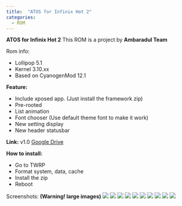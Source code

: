 ```yaml
---
title:  "ATOS for Infinix Hot 2"
categories: 
  - ROM
---
```


**ATOS for Infinix Hot 2**
This ROM is a project by **Ambaradul Team**

Rom info:
- Lollipop 5.1
- Kernel 3.10.xx
- Based on CyanogenMod 12.1

**Feature:**

* Include xposed app. (Just install the framework zip)
* Pre-rooted
* List animation
* Font chooser (Use default theme font to make it work)
* New setting display
* New header statusbar


**Link:**
v1.0
[Google Drive]("https://drive.google.com/file/d/0B4UAywp66pSMcENWSng5dlpsY28/view?usp=sharing")

**How to install:**
- Go to TWRP
- Format system, data, cache
- Install the zip
- Reboot

Screenshots: **(Warning! large images)**
![](https://scontent-sin6-1.xx.fbcdn.net/v/t1.0-9/14068211_665931886917007_1153779717089570609_n.jpg?oh=586e0adebcbea0679098fa3da65a405a&oe=586ACC99)
![](https://fbcdn-sphotos-g-a.akamaihd.net/hphotos-ak-xtp1/v/t1.0-9/13939481_665931903583672_6781525619952094249_n.jpg?oh=080d6e2285cd7939a412d3f4a9b8118e&oe=5882EDB1&__gda__=1484049799_1db6b1152fc8e68597a19bfcbbd640ab)
![](https://scontent-sin6-1.xx.fbcdn.net/v/t1.0-9/14100246_665931920250337_466235029252037041_n.jpg?oh=69c208ef4e050791f1ebe600977feb10&oe=587048A2)
![](https://fbcdn-sphotos-e-a.akamaihd.net/hphotos-ak-xpf1/v/t1.0-9/14102588_665931933583669_3573069304108349414_n.jpg?oh=e58295ce5a11f217cb31abed7df1028f&oe=58793EF8&__gda__=1483472530_997098e5a2d169c29b5ff4de8f0fa107)
![](https://scontent-sin6-1.xx.fbcdn.net/v/t1.0-9/14088401_665931950250334_3973834708021761865_n.jpg?oh=8379b6d198ced4b1b053fe450d5af5ab&oe=5874624B)
![](https://scontent-sin6-1.xx.fbcdn.net/v/t1.0-9/14046080_665931960250333_800463998535731842_n.jpg?oh=9090c250c6fa162fc4861edcbc43279a&oe=587C6968)
![](https://fbcdn-sphotos-e-a.akamaihd.net/hphotos-ak-xat1/v/t1.0-9/14117731_665931976916998_1007504757314074014_n.jpg?oh=a5c8f1e79f281fff9416fd40836d5122&oe=5837D0AD&__gda__=1484778354_57849c90aac2466d181f2e14e7a8d0e4)
![](https://scontent-sin6-1.xx.fbcdn.net/v/t1.0-9/14067721_665931993583663_2159548538286374611_n.jpg?oh=9b63e611af91fbee57ca486ea11b8a28&oe=5884DBF3)
![](https://scontent-sin6-1.xx.fbcdn.net/v/t1.0-9/14021654_665549316955264_4607672506204101337_n.jpg?oh=5bc3b4afec1b834895a9e74cc397bc89&oe=58747B42)
![](https://fbcdn-sphotos-c-a.akamaihd.net/hphotos-ak-xpa1/v/t1.0-9/13962691_664843637025832_1161506741304179344_n.jpg?oh=0f7e0984886cfdb9d72c91952616865a&oe=583DA348&__gda__=1480512752_05826093371414c3a2dfdedd051982a1)
